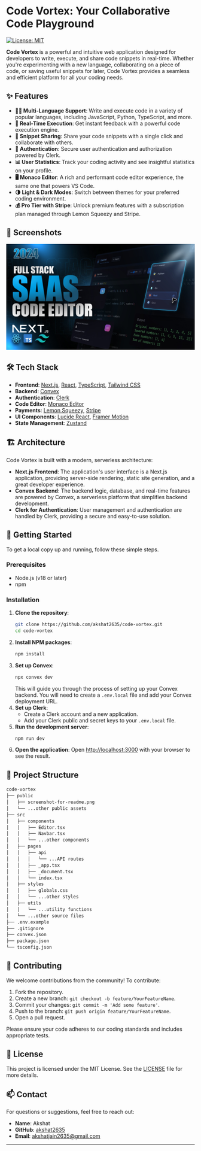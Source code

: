 # Code Vortex: Your Collaborative Code Playground

[![License: MIT](https://img.shields.io/badge/License-MIT-yellow.svg)](https://opensource.org/licenses/MIT)

**Code Vortex** is a powerful and intuitive web application designed for developers to write, execute, and share code snippets in real-time. Whether you're experimenting with a new language, collaborating on a piece of code, or saving useful snippets for later, Code Vortex provides a seamless and efficient platform for all your coding needs.

## ✨ Features

- **👨‍💻 Multi-Language Support**: Write and execute code in a variety of popular languages, including JavaScript, Python, TypeScript, and more.
- **🚀 Real-Time Execution**: Get instant feedback with a powerful code execution engine.
- **🔗 Snippet Sharing**: Share your code snippets with a single click and collaborate with others.
- **🔐 Authentication**: Secure user authentication and authorization powered by Clerk.
- **📊 User Statistics**: Track your coding activity and see insightful statistics on your profile.
- **🖥️ Monaco Editor**: A rich and performant code editor experience, the same one that powers VS Code.
- **🌗 Light & Dark Modes**: Switch between themes for your preferred coding environment.
- **💰 Pro Tier with Stripe**: Unlock premium features with a subscription plan managed through Lemon Squeezy and Stripe.

## 📸 Screenshots

<p align="center">
  <img src="public/screenshot-for-readme.png" alt="Code Vortex Screenshot" width="800"/>
</p>

## 🛠️ Tech Stack

- **Frontend**: [Next.js](https://nextjs.org/), [React](https://reactjs.org/), [TypeScript](https://www.typescriptlang.org/), [Tailwind CSS](https://tailwindcss.com/)
- **Backend**: [Convex](https://www.convex.dev/)
- **Authentication**: [Clerk](https://clerk.com/)
- **Code Editor**: [Monaco Editor](https://microsoft.github.io/monaco-editor/)
- **Payments**: [Lemon Squeezy](https://www.lemonsqueezy.com/), [Stripe](https://stripe.com/)
- **UI Components**: [Lucide React](https://lucide.dev/guide/react), [Framer Motion](https://www.framer.com/motion/)
- **State Management**: [Zustand](https://zustand-demo.pmnd.rs/)

## 🏗️ Architecture

Code Vortex is built with a modern, serverless architecture:

-   **Next.js Frontend**: The application's user interface is a Next.js application, providing server-side rendering, static site generation, and a great developer experience.
-   **Convex Backend**: The backend logic, database, and real-time features are powered by Convex, a serverless platform that simplifies backend development.
-   **Clerk for Authentication**: User management and authentication are handled by Clerk, providing a secure and easy-to-use solution.

## 🚀 Getting Started

To get a local copy up and running, follow these simple steps.

### Prerequisites

- Node.js (v18 or later)
- npm

### Installation

1.  **Clone the repository**:
    ```sh
    git clone https://github.com/akshat2635/code-vortex.git
    cd code-vortex
    ```
2.  **Install NPM packages**:
    ```sh
    npm install
    ```
3.  **Set up Convex**:
    ```sh
    npx convex dev
    ```
    This will guide you through the process of setting up your Convex backend. You will need to create a `.env.local` file and add your Convex deployment URL.
4.  **Set up Clerk**:
    -   Create a Clerk account and a new application.
    -   Add your Clerk public and secret keys to your `.env.local` file.
5.  **Run the development server**:
    ```sh
    npm run dev
    ```
6.  **Open the application**:
    Open [http://localhost:3000](http://localhost:3000) with your browser to see the result.

## 📂 Project Structure

```bash
code-vortex
├── public
│   ├── screenshot-for-readme.png
│   └── ...other public assets
├── src
│   ├── components
│   │   ├── Editor.tsx
│   │   ├── Navbar.tsx
│   │   └── ...other components
│   ├── pages
│   │   ├── api
│   │   │   └── ...API routes
│   │   ├── _app.tsx
│   │   ├── _document.tsx
│   │   └── index.tsx
│   ├── styles
│   │   ├── globals.css
│   │   └── ...other styles
│   ├── utils
│   │   └── ...utility functions
│   └── ...other source files
├── .env.example
├── .gitignore
├── convex.json
├── package.json
└── tsconfig.json
```

## 🤝 Contributing

We welcome contributions from the community! To contribute:

1. Fork the repository.
2. Create a new branch: `git checkout -b feature/YourFeatureName`.
3. Commit your changes: `git commit -m 'Add some feature'`.
4. Push to the branch: `git push origin feature/YourFeatureName`.
5. Open a pull request.

Please ensure your code adheres to our coding standards and includes appropriate tests.

## 📝 License

This project is licensed under the MIT License. See the [LICENSE](LICENSE) file for more details.

## 📫 Contact

For questions or suggestions, feel free to reach out:

- **Name**: Akshat
- **GitHub**: [akshat2635](https://github.com/akshat2635)
- **Email**: [akshatjain2635@gmail.com](mailto:akshatjain2635@gmail.com)

---


